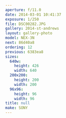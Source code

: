 ```yaml
---
aperture: f/11.0
date: 2014-03-01 10:41:37
exposure: 1/250
file: DSC00282.JPG
gallery: 2014-st-andrews
layout: gallery-photo
model: NEX-3N
next: 86d40a8
ordering: 12
previous: 6383ea8
sizes:
  640w:
    height: 426
    width: 640
  200x200:
    height: 200
    width: 200
  96x96:
    height: 96
    width: 96
title: null
make: SONY
---
```

